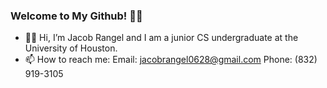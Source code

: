### Welcome to My Github! ✌🏽

- 👋🏽 Hi, I’m Jacob Rangel and I am a junior CS undergraduate at the University of Houston.
- 📫 How to reach me:
Email: jacobrangel0628@gmail.com
Phone: (832) 919-3105

<!--
**JacobUH/JacobUH** is a ✨ _special_ ✨ repository because its `README.md` (this file) appears on your GitHub profile.

Here are some ideas to get you started:

- 🔭 I’m currently working on ...
- 🌱 I’m currently learning ...
- 👯 I’m looking to collaborate on ...
- 🤔 I’m looking for help with ...
- 💬 Ask me about ...
- 📫 How to reach me: ...
- 😄 Pronouns: ...
- ⚡ Fun fact: ...
-->
